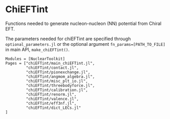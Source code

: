 # ChiEFTint

Functions needed to generate nucleon-nucleon (NN) potential from Chiral EFT.

The parameters needed for chiEFTint are specified through `optional_parameters.jl` or the optional argument `fn_params=[PATH_TO_FILE]` in main API, `make_chiEFTint()`.

```@autodocs
Modules = [NuclearToolkit]
Pages = ["chiEFTint/main_chiEFTint.jl",
         "chiEFTint/contact.jl",
         "chiEFTint/pionexchange.jl",
         "chiEFTint/angmom_algebra.jl",
         "chiEFTint/misc_plt_io.jl",
         "chiEFTint/threebodyforce.jl",
         "chiEFTint/calibration.jl",
         "chiEFTint/renorm.jl",
         "chiEFTint/valence.jl",         
         "chiEFTint/eff3nf.jl",
         "chiEFTint/dict_LECs.jl"
]
``` 

